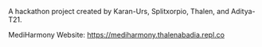 A hackathon project created by Karan-Urs, Splitxorpio, Thalen, and Aditya-T21.

MediHarmony Website: https://mediharmony.thalenabadia.repl.co
